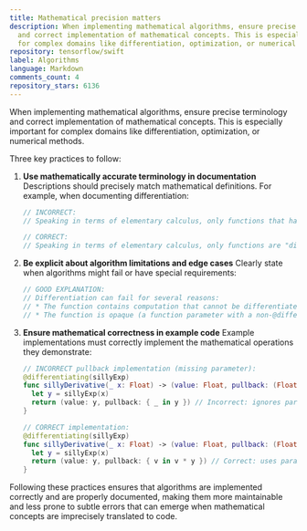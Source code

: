 ```yaml
---
title: Mathematical precision matters
description: When implementing mathematical algorithms, ensure precise terminology
  and correct implementation of mathematical concepts. This is especially important
  for complex domains like differentiation, optimization, or numerical methods.
repository: tensorflow/swift
label: Algorithms
language: Markdown
comments_count: 4
repository_stars: 6136
---
```


When implementing mathematical algorithms, ensure precise terminology and correct implementation of mathematical concepts. This is especially important for complex domains like differentiation, optimization, or numerical methods.

Three key practices to follow:

1. **Use mathematically accurate terminology in documentation**
   Descriptions should precisely match mathematical definitions. For example, when documenting differentiation:

   ```swift
   // INCORRECT:
   // Speaking in terms of elementary calculus, only functions that have derivatives can be differentiated.
   
   // CORRECT:
   // Speaking in terms of elementary calculus, only functions are "differentiable": only functions can *have derivatives* and can *be differentiated*.
   ```

2. **Be explicit about algorithm limitations and edge cases**
   Clearly state when algorithms might fail or have special requirements:

   ```swift
   // GOOD EXPLANATION:
   // Differentiation can fail for several reasons:
   // * The function contains computation that cannot be differentiated
   // * The function is opaque (a function parameter with a non-@differentiable type)
   ```

3. **Ensure mathematical correctness in example code**
   Example implementations must correctly implement the mathematical operations they demonstrate:

   ```swift
   // INCORRECT pullback implementation (missing parameter):
   @differentiating(sillyExp)
   func sillyDerivative(_ x: Float) -> (value: Float, pullback: (Float) -> Float) {
     let y = sillyExp(x)
     return (value: y, pullback: { _ in y }) // Incorrect: ignores parameter
   }
   
   // CORRECT implementation:
   @differentiating(sillyExp)
   func sillyDerivative(_ x: Float) -> (value: Float, pullback: (Float) -> Float) {
     let y = sillyExp(x)
     return (value: y, pullback: { v in v * y }) // Correct: uses parameter
   }
   ```

Following these practices ensures that algorithms are implemented correctly and are properly documented, making them more maintainable and less prone to subtle errors that can emerge when mathematical concepts are imprecisely translated to code.
